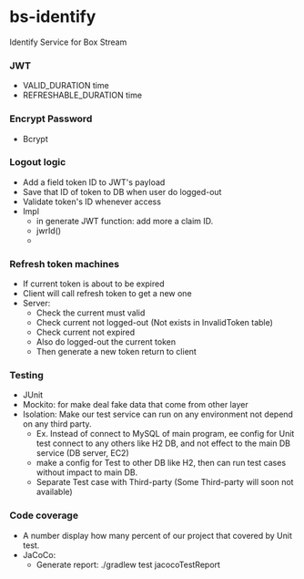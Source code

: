 # bs-identify
Identify Service for Box Stream


### JWT
- VALID_DURATION time
- REFRESHABLE_DURATION time


### Encrypt Password
- Bcrypt


### Logout logic
- Add a field token ID to JWT's payload
- Save that ID of token to DB when user do logged-out
- Validate token's ID whenever access
- Impl
  - in generate JWT function: add more a claim ID.
  - jwrId()
  - 

### Refresh token machines
- If current token is about to be expired
- Client will call refresh token to get a new one
- Server:
  - Check the current must valid
  - Check current not logged-out (Not exists in InvalidToken table)
  - Check current not expired
  - Also do logged-out the current token
  - Then generate a new token return to client

    
### Testing
  - JUnit
  - Mockito: for make deal fake data that come from other layer
  - Isolation: Make our test service can run on any environment not depend on any third party.
    - Ex. Instead of connect to MySQL of main program, ee config for Unit test connect to any others like H2 DB, and not effect to the main DB service (DB server, EC2)
    - make a config for Test to other DB like H2, then can run test cases without impact to main DB.
    - Separate Test case with Third-party (Some Third-party will soon not available)
    
### Code coverage
- A number display how many percent of our project that covered by Unit test.
- JaCoCo:
    - Generate report: 
        ./gradlew test jacocoTestReport
